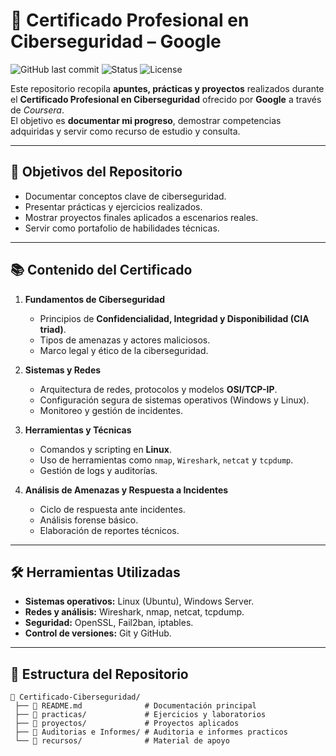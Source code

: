 # 📜 Certificado Profesional en Ciberseguridad – Google

![GitHub last commit](https://img.shields.io/github/last-commit/LuisCM10/Certificado_en_ciberseguridad?color=blue&style=flat-square)
![Status](https://img.shields.io/badge/Estado-En%20Progreso-yellow?style=flat-square)
![License](https://img.shields.io/badge/Licencia-MIT-green?style=flat-square)

Este repositorio recopila **apuntes, prácticas y proyectos** realizados durante el **Certificado Profesional en Ciberseguridad** ofrecido por **Google** a través de *Coursera*.  
El objetivo es **documentar mi progreso**, demostrar competencias adquiridas y servir como recurso de estudio y consulta.

---

## 🎯 Objetivos del Repositorio
- Documentar conceptos clave de ciberseguridad.
- Presentar prácticas y ejercicios realizados.
- Mostrar proyectos finales aplicados a escenarios reales.
- Servir como portafolio de habilidades técnicas.

---

## 📚 Contenido del Certificado

1. **Fundamentos de Ciberseguridad**  
   - Principios de **Confidencialidad, Integridad y Disponibilidad (CIA triad)**.  
   - Tipos de amenazas y actores maliciosos.  
   - Marco legal y ético de la ciberseguridad.  

2. **Sistemas y Redes**  
   - Arquitectura de redes, protocolos y modelos **OSI/TCP-IP**.  
   - Configuración segura de sistemas operativos (Windows y Linux).  
   - Monitoreo y gestión de incidentes.

3. **Herramientas y Técnicas**  
   - Comandos y scripting en **Linux**.  
   - Uso de herramientas como `nmap`, `Wireshark`, `netcat` y `tcpdump`.  
   - Gestión de logs y auditorías.

4. **Análisis de Amenazas y Respuesta a Incidentes**  
   - Ciclo de respuesta ante incidentes.  
   - Análisis forense básico.  
   - Elaboración de reportes técnicos.

---

## 🛠️ Herramientas Utilizadas
- **Sistemas operativos:** Linux (Ubuntu), Windows Server.  
- **Redes y análisis:** Wireshark, nmap, netcat, tcpdump.  
- **Seguridad:** OpenSSL, Fail2ban, iptables.  
- **Control de versiones:** Git y GitHub.

---

## 📂 Estructura del Repositorio
```plaintext
📁 Certificado-Ciberseguridad/
 ├── 📄 README.md              # Documentación principal
 ├── 📁 practicas/             # Ejercicios y laboratorios
 ├── 📁 proyectos/             # Proyectos aplicados
 ├── 📁 Auditorias e Informes/ # Auditoria e informes practicos
 └── 📁 recursos/              # Material de apoyo
